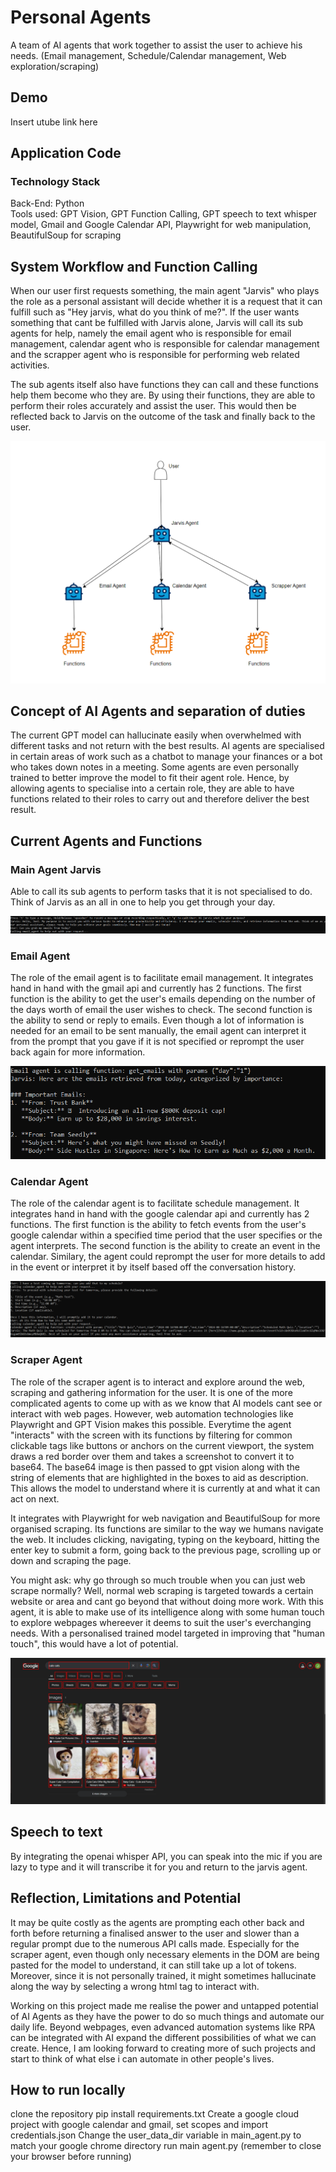 # Personal Agents
A team of AI agents that work together to assist the user to achieve his needs. (Email management, Schedule/Calendar management, Web exploration/scraping)

## Demo
Insert utube link here

## Application Code
### Technology Stack
Back-End: Python   
Tools used: GPT Vision, GPT Function Calling, GPT speech to text whisper model, Gmail and Google Calendar API, Playwright for web manipulation, BeautifulSoup for scraping

## System Workflow and Function Calling
When our user first requests something, the main agent "Jarvis" who plays the role as a personal assistant will decide whether it is a request that it can fulfill such as "Hey jarvis, what do you think of me?". If the user wants something that cant be fulfilled with Jarvis alone, Jarvis will call its sub agents for help, namely the email agent who is responsible for email management, calendar agent who is responsible for calendar management and the scrapper agent who is responsible for performing web related activities.  

The sub agents itself also have functions they can call and these functions help them become who they are. By using their functions, they are able to perform their roles accurately and assist the user. This would then be reflected back to Jarvis on the outcome of the task and finally back to the user.

![workflow](/assets/workflow.PNG)

## Concept of AI Agents and separation of duties
The current GPT model can hallucinate easily when overwhelmed with different tasks and not return with the best results. AI agents are specialised in certain areas of work such as a chatbot to manage your finances or a bot who takes down notes in a meeting. Some agents are even personally trained to better improve the model to fit their agent role. Hence, by allowing agents to specialise into a certain role, they are able to have functions related to their roles to carry out and therefore deliver the best result.

## Current Agents and Functions
### Main Agent Jarvis
Able to call its sub agents to perform tasks that it is not specialised to do. Think of Jarvis as an all in one to help you get through your day.

![jarvis](/assets/jarvis.PNG)

### Email Agent
The role of the email agent is to facilitate email management. It integrates hand in hand with the gmail api and currently has 2 functions. The first function is the ability to get the user's emails depending on the number of the days worth of email the user wishes to check. The second function is the ability to send or reply to emails. Even though a lot of information is needed for an email to be sent manually, the email agent can interpret it from the prompt that you gave if it is not specified or reprompt the user back again for more information. 

![emailagent](/assets/emailagent.PNG)

### Calendar Agent
The role of the calendar agent is to facilitate schedule management. It integrates hand in hand with the google calendar api and currently has 2 functions. The first function is the ability to fetch events from the user's google calendar within a specified time period that the user specifies or the agent interprets. The second function is the ability to create an event in the calendar. Similary, the agent could reprompt the user for more details to add in the event or interpret it by itself based off the conversation history.

![calendaragent](/assets/calendaragent.PNG)

### Scraper Agent
The role of the scraper agent is to interact and explore around the web, scraping and gathering information for the user. It is one of the more complicated agents to come up with as we know that AI models cant see or interact with web pages. However, web automation technologies like Playwright and GPT Vision makes this possible. Everytime the agent "interacts" with the screen with its functions by filtering for common clickable tags like buttons or anchors on the current viewport, the system draws a red border over them and takes a screenshot to convert it to base64. The base64 image is then passed to gpt vision along with the string of elements that are highlighted in the boxes to aid as description. This allows the model to understand where it is currently at and what it can act on next. 

It integrates with Playwright for web navigation and BeautifulSoup for more organised scraping. Its functions are similar to the way we humans navigate the web. It includes clicking, navigating, typing on the keyboard, hitting the enter key to submit a form, going back to the previous page, scrolling up or down and scraping the page.

You might ask: why go through so much trouble when you can just web scrape normally? Well, normal web scraping is targeted towards a certain website or area and cant go beyond that without doing more work. With this agent, it is able to make use of its intelligence along with some human touch to explore webpages whereever it deems to suit the user's everchanging needs. With a personalised trained model targeted in improving that "human touch", this would have a lot of potential.

![scrapperagent](/assets/scrapperagent.PNG)

## Speech to text
By integrating the openai whisper API, you can speak into the mic if you are lazy to type and it will transcribe it for you and return to the jarvis agent.

## Reflection, Limitations and Potential
It may be quite costly as the agents are prompting each other back and forth before returning a finalised answer to the user and slower than a regular prompt due to the numerous API calls made. Especially for the scraper agent, even though only necessary elements in the DOM are being pasted for the model to understand, it can still take up a lot of tokens. Moreover, since it is not personally trained, it might sometimes hallucinate along the way by selecting a wrong html tag to interact with.

Working on this project made me realise the power and untapped potential of AI Agents as they have the power to do so much things and automate our daily life. Beyond webpages, even advanced automation systems like RPA can be integrated with AI expand the different possibilities of what we can create. Hence, I am looking forward to creating more of such projects and start to think of what else i can automate in other people's lives.

## How to run locally
clone the repository
pip install requirements.txt
Create a google cloud project with google calendar and gmail, set scopes and import credentials.json
Change the user_data_dir variable in main_agent.py to match your google chrome directory
run main agent.py (remember to close your browser before running)

